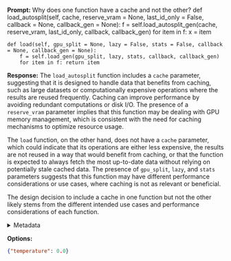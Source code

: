 **Prompt:**
Why does one function have a cache and not the other?
    def load_autosplit(self, cache, reserve_vram = None, last_id_only = False, callback = None, callback_gen = None):
        f = self.load_autosplit_gen(cache, reserve_vram, last_id_only, callback, callback_gen)
        for item in f: x = item


    def load(self, gpu_split = None, lazy = False, stats = False, callback = None, callback_gen = None):
        f = self.load_gen(gpu_split, lazy, stats, callback, callback_gen)
        for item in f: return item

**Response:**
The `load_autosplit` function includes a `cache` parameter, suggesting that it is designed to handle data that benefits from caching, such as large datasets or computationally expensive operations where the results are reused frequently. Caching can improve performance by avoiding redundant computations or disk I/O. The presence of a `reserve_vram` parameter implies that this function may be dealing with GPU memory management, which is consistent with the need for caching mechanisms to optimize resource usage.

The `load` function, on the other hand, does not have a `cache` parameter, which could indicate that its operations are either less expensive, the results are not reused in a way that would benefit from caching, or that the function is expected to always fetch the most up-to-date data without relying on potentially stale cached data. The presence of `gpu_split`, `lazy`, and `stats` parameters suggests that this function may have different performance considerations or use cases, where caching is not as relevant or beneficial.

The design decision to include a cache in one function but not the other likely stems from the different intended use cases and performance considerations of each function.

<details><summary>Metadata</summary>

- Duration: 13633 ms
- Datetime: 2023-12-19T20:38:52.712255
- Model: gpt-4-1106-preview

</details>

**Options:**
```json
{"temperature": 0.0}
```

